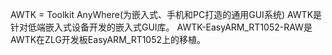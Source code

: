AWTK = Toolkit AnyWhere(为嵌入式、手机和PC打造的通用GUI系统)
AWTK是针对低端嵌入式设备开发的嵌入式GUI库。
AWTK-EasyARM_RT1052-RAW是AWTK在ZLG开发板EasyARM_RT1052上的移植。